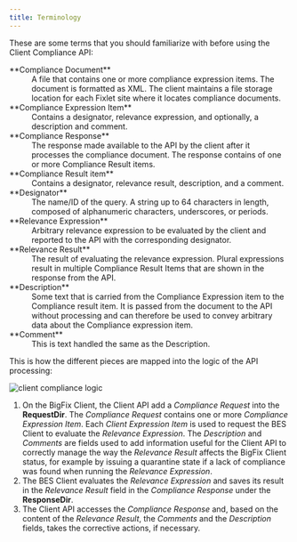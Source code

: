 ```yaml
---
title: Terminology
---
```


These are some terms that you should familiarize with before using the Client Compliance API:

<dl>
   <dt>**Compliance Document**</dt>
   <dd>A file that contains one or more compliance expression items. The document is formatted as XML. The client maintains a file storage location for
each Fixlet site where it locates compliance documents.</dd>
   <dt>**Compliance Expression Item**</dt>
   <dd>Contains a designator, relevance expression, and optionally, a description and comment.</dd>
   <dt>**Compliance Response**</dt> 
   <dd>The response made available to the API by the client after it processes the compliance document. The response contains of one or more
Compliance Result items.</dd>
   <dt>**Compliance Result item**</dt> 
   <dd>Contains a designator, relevance result, description, and a comment.</dd>
   <dt>**Designator**</dt>
   <dd>The name/ID of the query. A string up to 64 characters in length, composed of alphanumeric characters, underscores, or periods.</dd>
   <dt>**Relevance Expression**</dt> 
   <dd>Arbitrary relevance expression to be evaluated by the client and reported to the API with the corresponding designator.</dd>
   <dt>**Relevance Result**</dt> 
   <dd>The result of evaluating the relevance expression. Plural expressions result in multiple Compliance Result Items that are shown in the
response from the API.</dd>
   <dt>**Description**</dt> 
   <dd>Some text that is carried from the Compliance Expression item to the Compliance result item. It is passed from the document to the API without
processing and can therefore be used to convey arbitrary data about the Compliance expression item.</dd>
   <dt>**Comment**</dt> 
   <dd>This is text handled the same as the Description.</dd>
</dl>


This is how the different pieces are mapped into the logic of the API processing:

![client compliance logic](/static/img/cc_api_graphic_80_n.png)

1. On the BigFix Client, the Client API add a *Compliance Request* into the **RequestDir**. The *Compliance Request* contains one or more *Compliance Expression Item*.
Each *Client Expression Item* is used to request the BES Client to evaluate the *Relevance Expression*. The *Description* and *Comments* are fields used to add information useful for the Client API to correctly manage the way the *Relevance Result* affects the BigFix Client status, 
for example by issuing a quarantine state if a lack of compliance was found when running the *Relevance Expression*.
2. The BES Client evaluates the *Relevance Expression* and saves its result in the *Relevance Result* field in the *Compliance Response* under the **ResponseDir**.
3. The Client API accesses the *Compliance Response* and, based on the content of the *Relevance Result*, the *Comments* and the *Description* fields, takes the corrective actions, if necessary.
